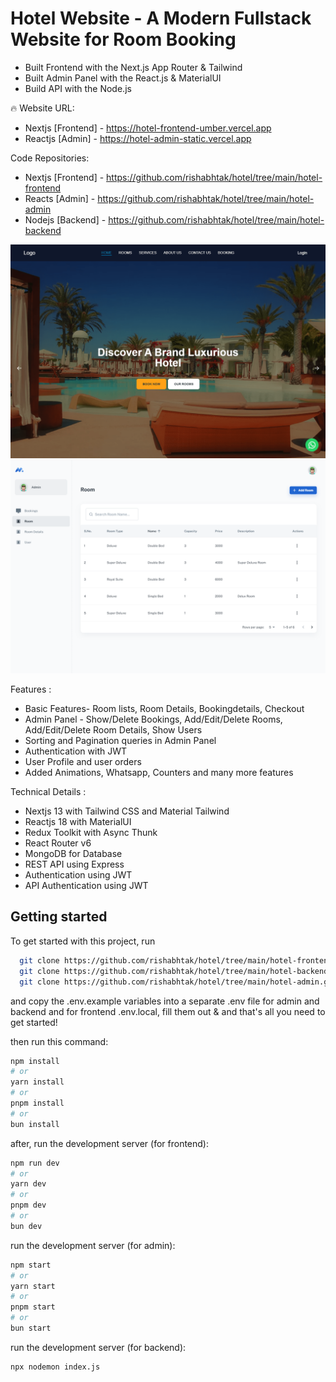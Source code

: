 # Hotel Website - A Modern Fullstack Website for Room Booking

- Built Frontend with the Next.js App Router & Tailwind
- Built Admin Panel with the React.js & MaterialUI
- Build API with the Node.js

🔥 Website URL:

- Nextjs [Frontend] - https://hotel-frontend-umber.vercel.app
- Reactjs [Admin] - https://hotel-admin-static.vercel.app

Code Repositories:

- Nextjs [Frontend] - https://github.com/rishabhtak/hotel/tree/main/hotel-frontend
- Reacts [Admin] - https://github.com/rishabhtak/hotel/tree/main/hotel-admin
- Nodejs [Backend] - https://github.com/rishabhtak/hotel/tree/main/hotel-backend

![Project Image](https://github.com/rishabhtak/hotel/blob/main/hotel-frontend.png)
![Project Image](https://github.com/rishabhtak/hotel/blob/main/hotel-admin.png)

Features :

- Basic Features- Room lists, Room Details, Bookingdetails, Checkout
- Admin Panel - Show/Delete Bookings, Add/Edit/Delete Rooms, Add/Edit/Delete Room Details, Show Users
- Sorting and Pagination queries in Admin Panel
- Authentication with JWT
- User Profile and user orders
- Added Animations, Whatsapp, Counters and many more features

Technical Details :

- Nextjs 13 with Tailwind CSS and Material Tailwind
- Reactjs 18 with MaterialUI
- Redux Toolkit with Async Thunk
- React Router v6
- MongoDB for Database
- REST API using Express
- Authentication using JWT
- API Authentication using JWT

## Getting started

To get started with this project, run

```bash
  git clone https://github.com/rishabhtak/hotel/tree/main/hotel-frontend.git
  git clone https://github.com/rishabhtak/hotel/tree/main/hotel-backend.git
  git clone https://github.com/rishabhtak/hotel/tree/main/hotel-admin.git


```

and copy the .env.example variables into a separate .env file for admin and backend and for frontend .env.local, fill them out & and that's all you need to get started!

then run this command:

```bash
npm install
# or
yarn install
# or
pnpm install
# or
bun install
```

after, run the development server (for frontend):

```bash
npm run dev
# or
yarn dev
# or
pnpm dev
# or
bun dev
```

run the development server (for admin):

```bash
npm start
# or
yarn start
# or
pnpm start
# or
bun start
```

run the development server (for backend):

```bash
npx nodemon index.js
```

